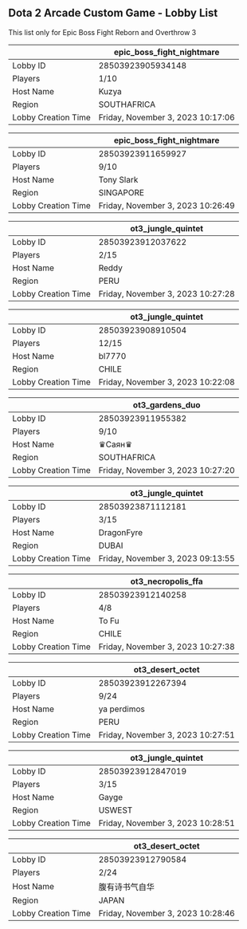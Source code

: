 ## Dota 2 Arcade Custom Game - Lobby List

This list only for Epic Boss Fight Reborn and Overthrow 3

|  | epic_boss_fight_nightmare |
| ------ | ------ |
| Lobby ID | 28503923905934148 |
| Players | 1/10 |
| Host Name | Kuzya |
| Region | SOUTHAFRICA |
| Lobby Creation Time | Friday, November 3, 2023 10:17:06 |


|  | epic_boss_fight_nightmare |
| ------ | ------ |
| Lobby ID | 28503923911659927 |
| Players | 9/10 |
| Host Name | Tony Slark |
| Region | SINGAPORE |
| Lobby Creation Time | Friday, November 3, 2023 10:26:49 |


|  | ot3_jungle_quintet |
| ------ | ------ |
| Lobby ID | 28503923912037622 |
| Players | 2/15 |
| Host Name | Reddy |
| Region | PERU |
| Lobby Creation Time | Friday, November 3, 2023 10:27:28 |


|  | ot3_jungle_quintet |
| ------ | ------ |
| Lobby ID | 28503923908910504 |
| Players | 12/15 |
| Host Name | bl7770 |
| Region | CHILE |
| Lobby Creation Time | Friday, November 3, 2023 10:22:08 |


|  | ot3_gardens_duo |
| ------ | ------ |
| Lobby ID | 28503923911955382 |
| Players | 9/10 |
| Host Name | ♛Саян♛ |
| Region | SOUTHAFRICA |
| Lobby Creation Time | Friday, November 3, 2023 10:27:20 |


|  | ot3_jungle_quintet |
| ------ | ------ |
| Lobby ID | 28503923871112181 |
| Players | 3/15 |
| Host Name | DragonFyre |
| Region | DUBAI |
| Lobby Creation Time | Friday, November 3, 2023 09:13:55 |


|  | ot3_necropolis_ffa |
| ------ | ------ |
| Lobby ID | 28503923912140258 |
| Players | 4/8 |
| Host Name | To Fu |
| Region | CHILE |
| Lobby Creation Time | Friday, November 3, 2023 10:27:38 |


|  | ot3_desert_octet |
| ------ | ------ |
| Lobby ID | 28503923912267394 |
| Players | 9/24 |
| Host Name | ya perdimos |
| Region | PERU |
| Lobby Creation Time | Friday, November 3, 2023 10:27:51 |


|  | ot3_jungle_quintet |
| ------ | ------ |
| Lobby ID | 28503923912847019 |
| Players | 3/15 |
| Host Name | Gayge |
| Region | USWEST |
| Lobby Creation Time | Friday, November 3, 2023 10:28:51 |


|  | ot3_desert_octet |
| ------ | ------ |
| Lobby ID | 28503923912790584 |
| Players | 2/24 |
| Host Name | 腹有诗书气自华 |
| Region | JAPAN |
| Lobby Creation Time | Friday, November 3, 2023 10:28:46 |



